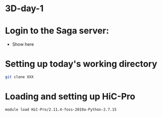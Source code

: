 # 3D-day-1
# Login to the Saga server:
- Show here

# Setting up today's working directory
```bash
git clone XXX
```

# Loading and setting up HiC-Pro 
```bash
module load HiC-Pro/2.11.4-foss-2019a-Python-2.7.15
```
